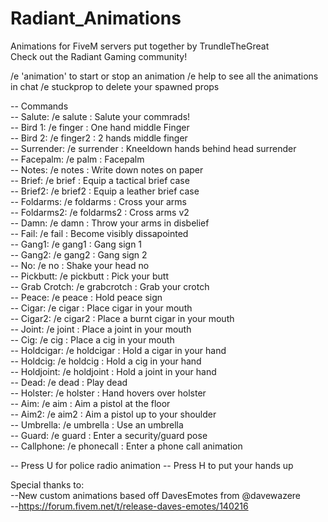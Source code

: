 # Radiant_Animations
Animations for FiveM servers put together by TrundleTheGreat  
Check out the Radiant Gaming community!  

/e 'animation' to start or stop an animation 
/e help to see all the animations in chat
/e stuckprop to delete your spawned props

-- Commands  
 -- Salute: 		/e salute 		: Salute your commrads!  
 -- Bird 1: 		/e finger 		: One hand middle Finger  
 -- Bird 2: 		/e finger2 		: 2 hands middle finger  
 -- Surrender: 	/e surrender	       : Kneeldown hands behind head surrender  
 -- Facepalm: 	/e palm			: Facepalm  
 -- Notes: 		/e notes		: Write down notes on paper  
 -- Brief:		/e brief		: Equip a tactical brief case  
 -- Brief2:		/e brief2		: Equip a leather brief case  
 -- Foldarms:	/e foldarms		: Cross your arms   
 -- Foldarms2: 	/e foldarms2	        : Cross arms v2  
 -- Damn:		/e damn			: Throw your arms in disbelief  
 -- Fail:		       /e fail			: Become visibly dissapointed  
 -- Gang1:		/e gang1		: Gang sign 1  
 -- Gang2:		/e gang2		: Gang sign 2  
 -- No:			/e no			: Shake your head no  
 -- Pickbutt: 	/e pickbutt		: Pick your butt  
 -- Grab Crotch:	/e grabcrotch	: Grab your crotch  
 -- Peace:		/e peace		: Hold peace sign  
 -- Cigar:		/e cigar		: Place cigar in your mouth  
 -- Cigar2:		/e cigar2		: Place a burnt cigar in your mouth  
 -- Joint:		/e joint		: Place a joint in your mouth  
 -- Cig:			/e cig			: Place a cig in your mouth  
 -- Holdcigar:	/e holdcigar	: Hold a cigar in your hand   
 -- Holdcig:		/e holdcig		: Hold a cig in your hand   
 -- Holdjoint:	/e holdjoint	: Hold a joint in your hand  
 -- Dead:		/e dead			: Play dead  
 -- Holster:		/e holster		: Hand hovers over holster   
 -- Aim:			/e aim			: Aim a pistol at the floor   
 -- Aim2:		/e aim2			: Aim a pistol up to your shoulder  
 -- Umbrella:       /e umbrella            : Use an umbrella  
 -- Guard:             /e guard                 : Enter a security/guard pose  
 -- Callphone:     /e phonecall           : Enter a phone call animation  

-- Press U for police radio animation
-- Press H to put your hands up  


Special thanks to:   
--New custom animations based off DavesEmotes from @davewazere  
--https://forum.fivem.net/t/release-daves-emotes/140216   
